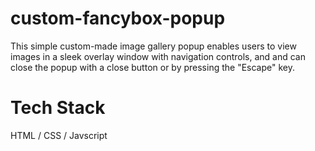 # custom-fancybox-popup
This simple custom-made image gallery popup enables users to view images in a sleek overlay window with navigation controls, and and can close the popup with a close button or by pressing the "Escape" key.

# Tech Stack
HTML / CSS / Javscript
